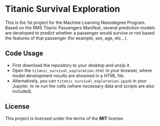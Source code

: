 # Titanic Survival Exploration
This is the 1st project for the Machine Learning Nanodegree Program. Based on the RMS Titanic Passengers Manifest, several prediction models are developed to predict whether a passenger would survive or not based the features of that passenger (for example, sex, age, etc...).

## Code Usage
- First download the repository to your desktop and unzip it.
- Open the ```titanic_survival_exploration.html``` in your browser, where model development results are showned in a HTML file.
- Alternatively, you can ```titanic_survival_exploration.ipynb``` in your Jupyter, to re-run the cells (where necessary data and scripts are also included).

## License
This project is licensed under the terms of the **MIT** license.